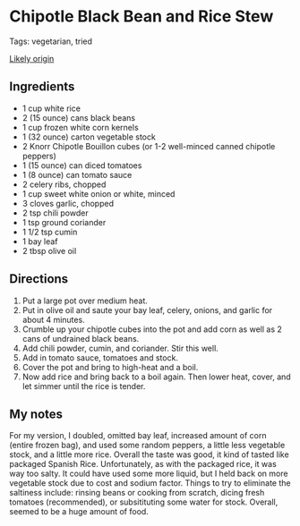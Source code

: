 # Chipotle Black Bean and Rice Stew

Tags: vegetarian, tried

[Likely origin](http://www.grouprecipes.com/427/chipotle-black-bean-and-rice-stew.html)


## Ingredients

 * 1 cup white rice
 * 2 (15 ounce) cans black beans
 * 1 cup frozen white corn kernels
 * 1 (32 ounce) carton vegetable stock
 * 2 Knorr Chipotle Bouillon cubes (or 1-2 well-minced canned chipotle peppers)
 * 1 (15 ounce) can diced tomatoes
 * 1 (8 ounce) can tomato sauce
 * 2 celery ribs, chopped
 * 1 cup sweet white onion or white, minced
 * 3 cloves garlic, chopped
 * 2 tsp chili powder
 * 1 tsp ground coriander
 * 1 1/2 tsp cumin
 * 1 bay leaf
 * 2 tbsp olive oil


## Directions

 1. Put a large pot over medium heat.
 1. Put in olive oil and saute your bay leaf, celery, onions, and garlic for
    about 4 minutes.
 1. Crumble up your chipotle cubes into the pot and add corn as well as 2 cans
    of undrained black beans.
 1. Add chili powder, cumin, and coriander. Stir this well.
 1. Add in tomato sauce, tomatoes and stock.
 1. Cover the pot and bring to high-heat and a boil.
 1. Now add rice and bring back to a boil again. Then lower heat, cover, and
    let simmer until the rice is tender.


## My notes

For my version, I doubled, omitted bay leaf, increased amount of corn (entire
frozen bag), and used some random peppers, a little less vegetable stock, and a
little more rice.  Overall the taste was good, it kind of tasted like packaged
Spanish Rice.  Unfortunately, as with the packaged rice, it was way too salty.
It could have used some more liquid, but I held back on more vegetable stock
due to cost and sodium factor.  Things to try to eliminate the saltiness
include:  rinsing beans or cooking from scratch, dicing fresh tomatoes
(recommended), or subsitituting some water for stock.  Overall, seemed to be a
huge amount of food.
